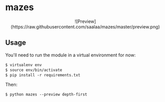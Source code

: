 # mazes

<center>
![Preview](https://raw.githubusercontent.com/saalaa/mazes/master/preview.png)
</center>


## Usage

You'll need to run the module in a virtual environment for now:

    $ virtualenv env
    $ source env/bin/activate
    $ pip install -r requirements.txt

Then:

    $ python mazes --preview depth-first
